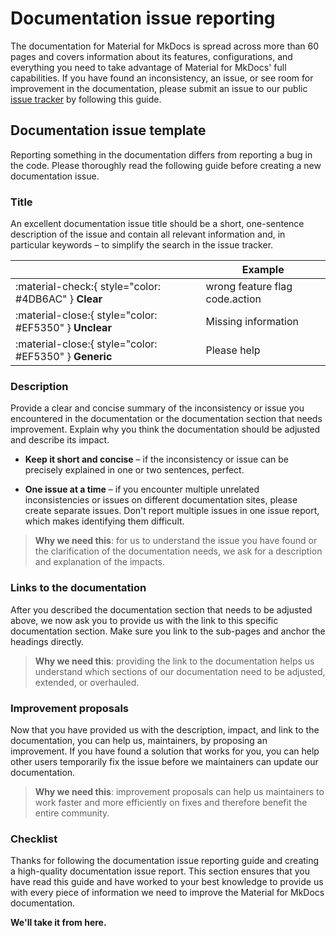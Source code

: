 # Documentation issue reporting

The documentation for Material for MkDocs is spread across more than 60 pages 
and covers information about its features, configurations, and everything you 
need to take advantage of Material for MkDocs' full capabilities. If you have 
found an inconsistency, an issue, or see room for improvement in the 
documentation, please submit an issue to our public [issue tracker] by following 
this guide.

  [issue tracker]: https://github.com/squidfunk/mkdocs-material/issues

## Documentation issue template

Reporting something in the documentation differs from reporting a bug in the code. 
Please thoroughly read the following guide before creating a new documentation 
issue.

### Title

An excellent documentation issue title should be a short, one-sentence 
description of the issue and contain all relevant information and, in particular 
keywords  – to simplify the search in the issue tracker.

| <!-- --> | Example  |
| -------- | -------- | 
| :material-check:{ style="color: #4DB6AC" } __Clear__ | wrong feature flag code.action
| :material-close:{ style="color: #EF5350" } __Unclear__ | Missing information 
| :material-close:{ style="color: #EF5350" } __Generic__ | Please help

### Description

Provide a clear and concise summary of the inconsistency or issue you 
encountered in the documentation or the documentation section that needs 
improvement. Explain why you think the documentation should be adjusted and 
describe its impact. 

-   __Keep it short and concise__ – if the inconsistency or issue can be 
    precisely explained in one or two sentences, perfect.

-   __One issue at a time__ – if you encounter multiple unrelated inconsistencies 
    or issues on different documentation sites, please create separate issues. 
    Don't report multiple issues in one issue report, which makes identifying 
    them difficult.

> __Why we need this__: for us to understand the issue you have found or the 
> clarification of the documentation needs, we ask for a description and 
> explanation of the impacts.

### Links to the documentation

After you described the documentation section that needs to be adjusted above, 
we now ask you to provide us with the link to this specific documentation 
section. Make sure you link to the sub-pages and anchor the headings directly.

> __Why we need this__: providing the link to the documentation helps us 
> understand which sections of our documentation need to be adjusted, extended, 
> or overhauled. 

### Improvement proposals

Now that you have provided us with the description, impact, and link to the 
documentation, you can help us, maintainers, by proposing an improvement. If you 
have found a solution that works for you, you can help other users temporarily 
fix the issue before we maintainers can update our documentation.

> __Why we need this__: improvement proposals can help us maintainers to 
> work faster and more efficiently on fixes and therefore benefit the 
> entire community.

### Checklist

Thanks for following the documentation issue reporting guide and creating a 
high-quality documentation issue report. This section ensures that you have read 
this guide and have worked to your best knowledge to provide us with every piece 
of information we need to improve the Material for MkDocs documentation.

__We'll take it from here.__
